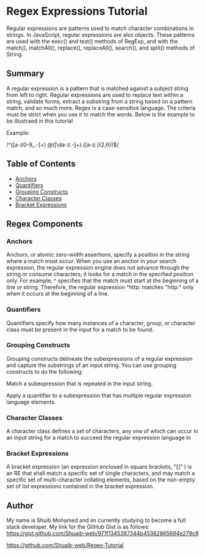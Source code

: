 # Regex Expressions Tutorial

Regular expressions are patterns used to match character combinations in strings. In JavaScript, regular expressions are also objects. These patterns are used with the exec() and test() methods of RegExp, and with the match(), matchAll(), replace(), replaceAll(), search(), and split() methods of String. 

## Summary

A regular expression is a pattern that is matched against a subject string from left to right. Regular expressions are used to replace text within a string, validate forms, extract a substring from a string based on a pattern match, and so much more. Regex is a case-sensitive language. The criteria must be strict when you use it to match the words. Below is the example to be illustraed in this tutorial

Example:

/^([a-z0-9_\.-]+) @([\da-z\.-]+)\.([a-z\.]{2,6})$/

## Table of Contents

- [Anchors](#anchors)
- [Quantifiers](#quantifiers)
- [Grouping Constructs](#grouping-constructs)
- [Character Classes](#character-classes)
- [Bracket Expressions](#bracket-expressions)

## Regex Components

### Anchors

Anchors, or atomic zero-width assertions, specify a position in the string where a match must occur. When you use an anchor in your search expression, the regular expression engine does not advance through the string or consume characters; it looks for a match in the specified position only. For example, ^ specifies that the match must start at the beginning of a line or string. Therefore, the regular expression ^http: matches "http:" only when it occurs at the beginning of a line.

### Quantifiers

Quantifiers specify how many instances of a character, group, or character class must be present in the input for a match to be found. 

### Grouping Constructs

Grouping constructs delineate the subexpressions of a regular expression and capture the substrings of an input string. You can use grouping constructs to do the following:

Match a subexpression that is repeated in the input string.

Apply a quantifier to a subexpression that has multiple regular expression language elements.

### Character Classes

A character class defines a set of characters, any one of which can occur in an input string for a match to succeed the regular expression language in 

### Bracket Expressions 

A bracket expression (an expression enclosed in square brackets, "[]" ) is an RE that shall match a specific set of single characters, and may match a specific set of multi-character collating elements, based on the non-empty set of list expressions contained in the bracket expression.


## Author

My name is Shuib Mohamed and im currently studying to become a full stack developer. My link for the GitHub Gist is as follows:
https://gist.github.com/Shuaib-web/971f1345387344b45362865684e279c8

https://github.com/Shuaib-web/Regex-Tutorial

